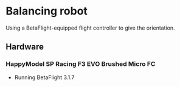 # Balancing robot

Using a BetaFlight-equipped flight controller to give the orientation.

## Hardware

### HappyModel SP Racing F3 EVO Brushed Micro FC

 * Running BetaFlight 3.1.7
